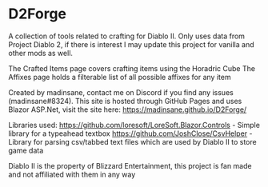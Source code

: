 # D2Forge

A collection of tools related to crafting for Diablo II.
Only uses data from Project Diablo 2, if there is interest I may update this project for vanilla and other mods as well.

The Crafted Items page covers crafting items using the Horadric Cube
The Affixes page holds a filterable list of all possible affixes for any item

Created by madinsane, contact me on Discord if you find any issues (madinsane#8324).
This site is hosted through GitHub Pages and uses Blazor ASP.Net, visit the site here: https://madinsane.github.io/D2Forge/

Libraries used:
  https://github.com/loresoft/LoreSoft.Blazor.Controls - Simple library for a typeahead textbox
  https://github.com/JoshClose/CsvHelper - Library for parsing csv/tabbed text files which are used by Diablo II to store game data

Diablo II is the property of Blizzard Entertainment, this project is fan made and not affiliated with them in any way
